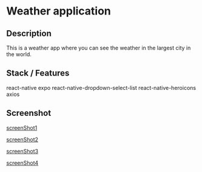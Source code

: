 # Weather application

## Description
This is a weather app where you can see the weather in the largest city in the world.

## Stack / Features
react-native expo
react-native-dropdown-select-list
react-native-heroicons
axios

## Screenshot
[screenShot1](https://github.com/NadieinOleh/native-weather-app/blob/main/assets/screenShots/1jpg.jpg)

[screenShot2](https://github.com/NadieinOleh/native-weather-app/blob/main/assets/screenShots/2jpg.jpg)

[screenShot3](https://github.com/NadieinOleh/native-weather-app/blob/main/assets/screenShots/3jpg.jpg)

[screenShot4](https://github.com/NadieinOleh/native-weather-app/blob/main/assets/screenShots/4.jpg)

